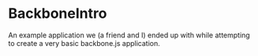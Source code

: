 BackboneIntro
=============

An example application we (a friend and I) ended up with while attempting to create a very basic backbone.js application.